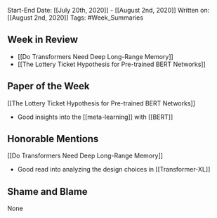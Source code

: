 Start-End Date: [[July 20th, 2020]] - [[August 2nd, 2020]]
Written on: [[August 2nd, 2020]]
Tags: #Week_Summaries
## Week in Review
- [[Do Transformers Need Deep Long-Range Memory]]
- [[The Lottery Ticket Hypothesis for Pre-trained BERT Networks]]
## Paper of the Week
[[The Lottery Ticket Hypothesis for Pre-trained BERT Networks]]
- Good insights into the [[meta-learning]] with [[BERT]]
## Honorable Mentions
[[Do Transformers Need Deep Long-Range Memory]]
- Good read into analyzing the design choices in [[Transformer-XL]]
## Shame and Blame
None
